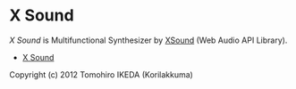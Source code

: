 X Sound
=========
  
*X Sound* is Multifunctional Synthesizer by [XSound](https://github.com/Korilakkuma/XSound) (Web Audio API Library).
  
* [X Sound](https://xsound.app/)
  
Copyright (c) 2012 Tomohiro IKEDA (Korilakkuma)
